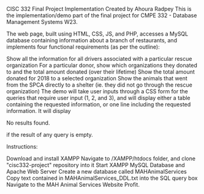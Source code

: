 CISC 332 Final Project Implementation
Created by Ahoura Radpey
This is the implementation/demo part of the final  project for CMPE 332 - Database Management Systems W23.

The web page, built using HTML, CSS, JS, and PHP, accesses a MySQL database containing information about a branch of restaurants, and implements four functional requirements (as per the outline):

Show all the information for all drivers associated with a particular rescue organization
For a particular donor, show which organizations they donated to and the total amount donated (over their lifetime)
Show the total amount donated for 2018 to a selected organization
Show the animals that went from the SPCA directly to a shelter (ie. they did not go through the rescue organization)
The demo will take user inputs through a CSS form for the queries that require user input (1, 2, and 3), and will display either a table containing the requested information, or one line including the requested information. It will display

No results found.

if the result of any query is empty.

Instructions:

Download and install XAMPP
Navigate to /XAMPP/htdocs folder, and clone "cisc332-project" repository into it
Start XAMPP MySQL Database and Apache Web Server
Create a new database called MAHAnimalServices
Copy text contained in MAHAnimalServices_DDL.txt into the SQL query box
Navigate to the MAH Animal Services Website
Profit.
